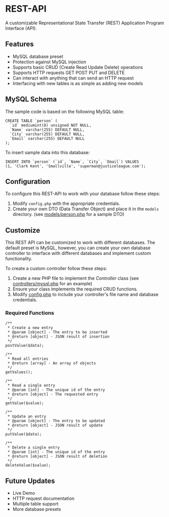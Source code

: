 # REST-API

A customizable Representational State Transfer (REST) Application Program Interface (API). 

## Features

* MySQL database preset
* Protection against MySQL injection
* Supports basic CRUD (Create Read Update Delete) operations
* Supports HTTP requests GET POST PUT and DELETE
* Can interact with anything that can send an HTTP request
* Interfacing with new tables is as simple as adding new models

## MySQL Schema

The sample code is based on the following MySQL table:

```
CREATE TABLE `person` (
  `id` mediumint(8) unsigned NOT NULL,
  `Name` varchar(255) DEFAULT NULL,
  `City` varchar(255) DEFAULT NULL,
  `Email` varchar(255) DEFAULT NULL
);
```

To insert sample data into this database:

```
INSERT INTO `person` (`id`, `Name`, `City`, `Email`) VALUES
(1, 'Clark Kent', 'Smallville', 'superman@justiceleague.com');
```


## Configuration

To configure this REST-API to work with your database follow these steps:

1. Modify `config.php` with the appropriate credentials. 
2. Create your own DTO (Data Transfer Object) and place it in the `models` directory. (see [models/person.php]( https://github.com/maxcarter/REST-API/blob/master/models/person.php) for a sample DTO) 


## Customize

This REST API can be customized to work with different databases. The default preset is MySQL, however, you can create your own database controller to interface with different databases and implement custom functionality.

To create a custom controller follow these steps:

1. Create a new PHP file to implement the *Controller* class (see [controllers/mysql.php](https://github.com/maxcarter/REST-API/blob/master/controllers/mysql.php) for an example)
2. Ensure your class implements the required CRUD functions.
3. Modify [config.php](https://github.com/maxcarter/REST-API/blob/master/config/config.php) to include your controller's file name and database credentials. 

### Required Functions
```
/**
 * Create a new entry
 * @param [object] - The entry to be inserted
 * @return [object] - JSON result of insertion
 */
postValue($data);

/**
 * Read all entries
 * @return [array] - An array of objects 
 */
getValues();

/**
 * Read a single entry
 * @param [int] - The unique id of the entry
 * @return [object] - The requested entry
 */
getValue($value);

/**
 * Update an entry
 * @param [object] - The entry to be updated
 * @return [object] - JSON result of update
 */
putValue($data);

/**
 * Delete a single entry
 * @param [int] - The unique id of the entry
 * @return [object] - JSON result of deletion
 */
deleteValue($value);

```

## Future Updates

* Live Demo
* HTTP request documentation
* Multiple table support
* More database presets
